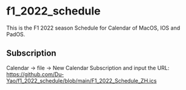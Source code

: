 # f1_2022_schedule
This is the F1 2022 season Schedule for Calendar of MacOS, IOS and PadOS.
## Subscription
Calendar -> file -> New Calendar Subscription and input the URL:
https://github.com/Du-Yao/f1_2022_schedule/blob/main/F1_2022_Schedule_ZH.ics
